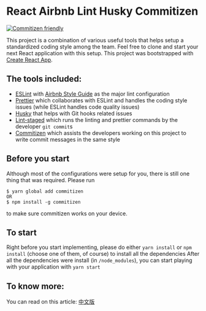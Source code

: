 # React Airbnb Lint Husky Commitizen

[![Commitizen friendly](https://img.shields.io/badge/commitizen-friendly-brightgreen.svg)](http://commitizen.github.io/cz-cli/)

This project is a combination of various useful tools that helps setup a standardized coding style among the team. Feel free to clone and start your next React application with this setup.
This project was bootstrapped with [Create React App](https://github.com/facebook/create-react-app).

## The tools included:

- [ESLint](https://eslint.org/) with [Airbnb Style Guide](https://github.com/airbnb/javascript) as the major lint configuration
- [Prettier](https://prettier.io/) which collaborates with ESLint and handles the coding style issues (while ESLint handles code quality issues)
- [Husky](https://www.npmjs.com/package/husky) that helps with Git hooks related issues
- [Lint-staged](https://www.npmjs.com/package/lint-staged) which runs the linting and prettier commands by the developer `git commit`s
- [Commitizen](https://github.com/commitizen/cz-cli) which assists the developers working on this project to write commit messages in the same style

## Before you start

Although most of the configurations were setup for you, there is still one thing that was required.
Please run

```
$ yarn global add commitizen
OR
$ npm install -g commitizen
```

to make sure commitizen works on your device.

## To start

Right before you start implementing, please do either `yarn install` or `npm install` (choose one of them, of course) to install all the dependencies
After all the dependencies were install (in `/node_modules`), you can start playing with your application with `yarn start`

## To know more:

You can read on this article:
[中文版](https://medium.com/@danielhu95/set-up-eslint-pipeline-zh-tw-990d7d9eb68e)
